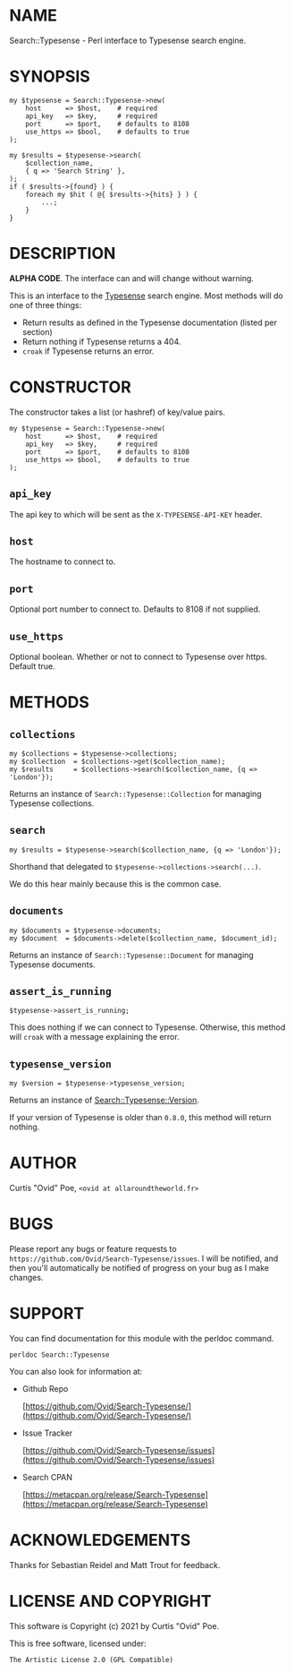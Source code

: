 # NAME

Search::Typesense - Perl interface to Typesense search engine.

# SYNOPSIS

    my $typesense = Search::Typesense->new(
        host      => $host,    # required
        api_key   => $key,     # required
        port      => $port,    # defaults to 8108
        use_https => $bool,    # defaults to true
    );
    
    my $results = $typesense->search(
        $collection_name,
        { q => 'Search String' },
    );
    if ( $results->{found} ) {
        foreach my $hit ( @{ $results->{hits} } ) {
            ...;
        }
    }

# DESCRIPTION

**ALPHA CODE**. The interface can and will change without warning.

This is an interface to the [Typesense](https://typesense.org/) search
engine. Most methods will do one of three things:

- Return results as defined in the Typesense documentation (listed per section)
- Return nothing if Typesense returns a 404.
- `croak` if Typesense returns an error.

# CONSTRUCTOR

The constructor takes a list (or hashref) of key/value pairs.

    my $typesense = Search::Typesense->new(
        host      => $host,    # required
        api_key   => $key,     # required
        port      => $port,    # defaults to 8108
        use_https => $bool,    # defaults to true
    );

## `api_key`

The api key to which will be sent as the `X-TYPESENSE-API-KEY` header.

## `host`

The hostname to connect to.

## `port`

Optional port number to connect to. Defaults to 8108 if not supplied.

## `use_https`

Optional boolean. Whether or not to connect to Typesense over https. Default true.

# METHODS

## `collections`

    my $collections = $typesense->collections;
    my $collection  = $collections->get($collection_name);
    my $results     = $collections->search($collection_name, {q => 'London'});

Returns an instance of `Search::Typesense::Collection` for managing Typesense collections.

## `search`

    my $results = $typesense->search($collection_name, {q => 'London'});

Shorthand that delegated to `$typesense->collections->search(...)`.

We do this hear mainly because this is the common case.

## `documents`

    my $documents = $typesense->documents;
    my $document  = $documents->delete($collection_name, $document_id);

Returns an instance of `Search::Typesense::Document` for managing Typesense documents.

## `assert_is_running`

    $typesense->assert_is_running;

This does nothing if we can connect to Typesense. Otherwise, this method will
`croak` with a message explaining the error.

## `typesense_version`

    my $version = $typesense->typesense_version;

Returns an instance of [Search::Typesense::Version](https://metacpan.org/pod/Search::Typesense::Version).

If your version of Typesense is older than `0.8.0`, this method will return
nothing.

# AUTHOR

Curtis "Ovid" Poe, `<ovid at allaroundtheworld.fr>`

# BUGS

Please report any bugs or feature requests to
`https://github.com/Ovid/Search-Typesense/issues`.  I will be notified, and
then you'll automatically be notified of progress on your bug as I make
changes.

# SUPPORT

You can find documentation for this module with the perldoc command.

    perldoc Search::Typesense

You can also look for information at:

- Github Repo

    [https://github.com/Ovid/Search-Typesense/](https://github.com/Ovid/Search-Typesense/)

- Issue Tracker

    [https://github.com/Ovid/Search-Typesense/issues](https://github.com/Ovid/Search-Typesense/issues)

- Search CPAN

    [https://metacpan.org/release/Search-Typesense](https://metacpan.org/release/Search-Typesense)

# ACKNOWLEDGEMENTS

Thanks for Sebastian Reidel and Matt Trout for feedback.

# LICENSE AND COPYRIGHT

This software is Copyright (c) 2021 by Curtis "Ovid" Poe.

This is free software, licensed under:

    The Artistic License 2.0 (GPL Compatible)
